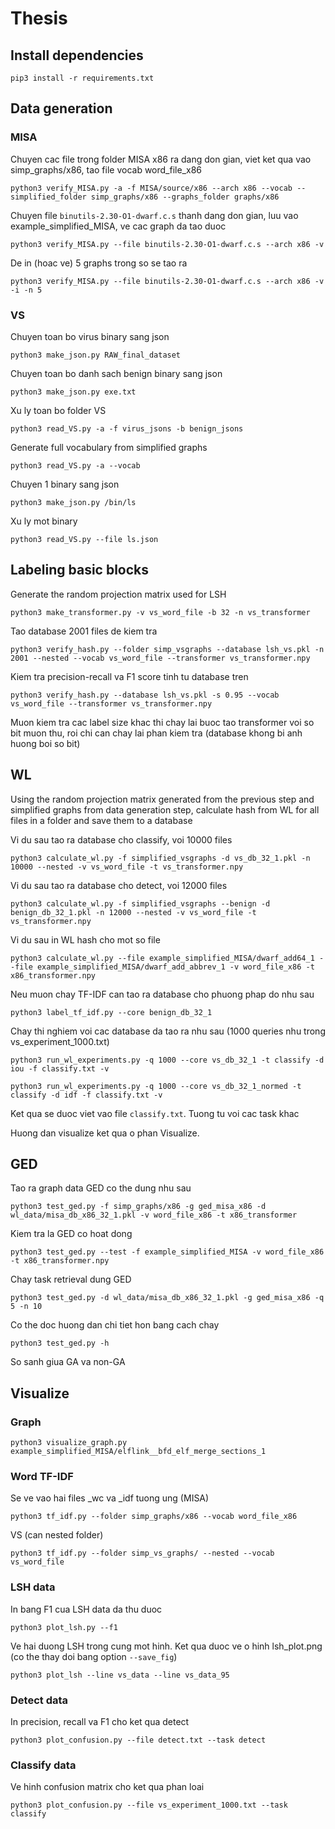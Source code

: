 # Thesis

## Install dependencies

``` shell
pip3 install -r requirements.txt
```

## Data generation

### MISA
Chuyen cac file trong folder MISA x86 ra dang don gian, viet ket qua vao simp_graphs/x86, tao file vocab word_file_x86
``` shell
python3 verify_MISA.py -a -f MISA/source/x86 --arch x86 --vocab --simplified_folder simp_graphs/x86 --graphs_folder graphs/x86
```

Chuyen file `binutils-2.30-O1-dwarf.c.s` thanh dang don gian, luu vao example_simplified_MISA, ve cac graph da tao duoc
``` shell
python3 verify_MISA.py --file binutils-2.30-O1-dwarf.c.s --arch x86 -v
```
De in (hoac ve) 5 graphs trong so se tao ra
``` shell
python3 verify_MISA.py --file binutils-2.30-O1-dwarf.c.s --arch x86 -v -i -n 5
```


### VS

Chuyen toan bo virus binary sang json

``` shell
python3 make_json.py RAW_final_dataset
```
Chuyen toan bo danh sach benign binary sang json

``` shell
python3 make_json.py exe.txt
```

Xu ly toan bo folder VS
``` shell
python3 read_VS.py -a -f virus_jsons -b benign_jsons
```
Generate full vocabulary from simplified graphs

``` shell
python3 read_VS.py -a --vocab
```

Chuyen 1 binary sang json

``` shell
python3 make_json.py /bin/ls
```
Xu ly mot binary

``` shell
python3 read_VS.py --file ls.json
```

## Labeling basic blocks

Generate the random projection matrix used for LSH

``` shell
python3 make_transformer.py -v vs_word_file -b 32 -n vs_transformer
```
Tao database 2001 files de kiem tra

``` shell
python3 verify_hash.py --folder simp_vsgraphs --database lsh_vs.pkl -n 2001 --nested --vocab vs_word_file --transformer vs_transformer.npy
```

Kiem tra precision-recall va F1 score tinh tu database tren

``` shell
python3 verify_hash.py --database lsh_vs.pkl -s 0.95 --vocab vs_word_file --transformer vs_transformer.npy
```
Muon kiem tra cac label size khac thi chay lai buoc tao transformer voi so bit muon thu, roi chi can chay lai phan kiem tra (database khong bi anh huong boi so bit)

## WL

Using the random projection matrix generated from the previous step and simplified graphs from data generation step, calculate hash from WL for all files in a folder and save them to a database

Vi du sau tao ra database cho classify, voi 10000 files
``` shell
python3 calculate_wl.py -f simplified_vsgraphs -d vs_db_32_1.pkl -n 10000 --nested -v vs_word_file -t vs_transformer.npy

```

Vi du sau tao ra database cho detect, voi 12000 files
``` shell
python3 calculate_wl.py -f simplified_vsgraphs --benign -d benign_db_32_1.pkl -n 12000 --nested -v vs_word_file -t vs_transformer.npy

```

Vi du sau in WL hash cho mot so file

``` shell
python3 calculate_wl.py --file example_simplified_MISA/dwarf_add64_1 --file example_simplified_MISA/dwarf_add_abbrev_1 -v word_file_x86 -t x86_transformer.npy
```

Neu muon chay TF-IDF can tao ra database cho phuong phap do nhu sau

``` shell
python3 label_tf_idf.py --core benign_db_32_1
```

Chay thi nghiem voi cac database da tao ra nhu sau (1000 queries nhu trong vs_experiment_1000.txt)

``` shell
python3 run_wl_experiments.py -q 1000 --core vs_db_32_1 -t classify -d iou -f classify.txt -v

```
``` shell
python3 run_wl_experiments.py -q 1000 --core vs_db_32_1_normed -t classify -d idf -f classify.txt -v

```
Ket qua se duoc viet vao file `classify.txt`. Tuong tu voi cac task khac

Huong dan visualize ket qua o phan Visualize.

## GED

Tao ra graph data GED co the dung nhu sau

``` shell
python3 test_ged.py -f simp_graphs/x86 -g ged_misa_x86 -d wl_data/misa_db_x86_32_1.pkl -v word_file_x86 -t x86_transformer
```
Kiem tra la GED co hoat dong

``` shell
python3 test_ged.py --test -f example_simplified_MISA -v word_file_x86 -t x86_transformer.npy

```

Chay task retrieval dung GED

``` shell
python3 test_ged.py -d wl_data/misa_db_x86_32_1.pkl -g ged_misa_x86 -q 5 -n 10
```

Co the doc huong dan chi tiet hon bang cach chay

``` shell
python3 test_ged.py -h
```

So sanh giua GA va non-GA


## Visualize
### Graph

``` shell
python3 visualize_graph.py example_simplified_MISA/elflink__bfd_elf_merge_sections_1
```

### Word TF-IDF

Se ve vao hai files _wc va _idf tuong ung (MISA)

``` shell
python3 tf_idf.py --folder simp_graphs/x86 --vocab word_file_x86

```

VS (can nested folder)

``` shell
python3 tf_idf.py --folder simp_vs_graphs/ --nested --vocab vs_word_file
```

### LSH data
In bang F1 cua LSH data da thu duoc

``` shell
python3 plot_lsh.py --f1
```

Ve hai duong LSH trong cung mot hinh. Ket qua duoc ve o hinh lsh_plot.png (co the thay doi bang option `--save_fig`)

``` shell
python3 plot_lsh --line vs_data --line vs_data_95
```


### Detect data

In precision, recall va F1 cho ket qua detect
``` shell
python3 plot_confusion.py --file detect.txt --task detect
```

### Classify data

Ve hinh confusion matrix cho ket qua phan loai
``` shell
python3 plot_confusion.py --file vs_experiment_1000.txt --task classify
```
